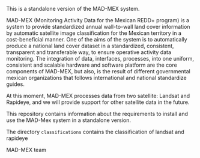 This is a standalone version of the MAD-MEX system. 

MAD-MEX (Monitoring Activity Data for the Mexican REDD+ program) is a system to provide standardized annual wall-to-wall land cover information by automatic satellite image classification for the Mexican territory in a cost-beneficial manner. One of the aims of the system is to automatically produce a national land cover dataset in a standardized, consistent, transparent and transferable way, to ensure operative activity data monitoring. The integration of data, interfaces, processes, into one uniform, consistent and scalable hardware and software platform are the core components of MAD-MEX, but also, is the result of different governmental mexican organizations that follows international and national standardize guides.

At this moment, MAD-MEX processes data from two satellite: Landsat and Rapideye, and we will provide support for other satellite data in the future.

This repository contains information about the requirements to install and use the MAD-Mex system in a standalone version.

The directory `classifications` contains the classification of landsat and rapideye

MAD-MEX team